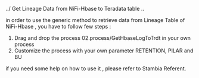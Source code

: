 ../  Get Lineage Data from NiFi-Hbase to Teradata table  \..

in order to use the generic method to retrieve data from Lineage Table of NiFi-Hbase , you have to follow few steps : 
 1) Drag and drop the process 02.process/GetHbaseLogToTrdt in your own process 
 2) Customize the process with your own parameter RETENTION, PILAR and BU
 
 if you need some help on how to use it , please refer to Stambia Referent.
 
 